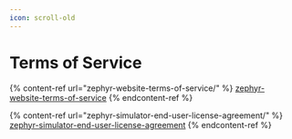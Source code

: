 ```yaml
---
icon: scroll-old
---
```


# Terms of Service



{% content-ref url="zephyr-website-terms-of-service/" %}
[zephyr-website-terms-of-service](zephyr-website-terms-of-service/)
{% endcontent-ref %}

{% content-ref url="zephyr-simulator-end-user-license-agreement/" %}
[zephyr-simulator-end-user-license-agreement](zephyr-simulator-end-user-license-agreement/)
{% endcontent-ref %}
